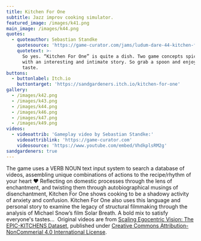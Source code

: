 ```yaml
---
title: Kitchen For One
subtitle: Jazz improv cooking simulator.
featured_image: /images/k41.png
main_image: /images/k44.png
quotes:
  - quoteauthor: Sebastian Standke
    quotesource: 'https://game-curator.com/jams/ludum-dare-44-kitchen-for-one/'
    quotetext: >-
      So yes. “Kitchen For One” is quite a dish. Two game concepts spiced up
      with an interesting and intimate story. So grab a spoon and enjoy the
      taste.
buttons:
  - buttonlabel: Itch.io
    buttontarget: 'https://sandgardeners.itch.io/kitchen-for-one'
gallery:
  - /images/k42.png
  - /images/k43.png
  - /images/k44.png
  - /images/k46.png
  - /images/k47.png
  - /images/k49.png
videos:
  - videoattrib: 'Gameplay video by Sebastian Standke:'
    videoattriblink: 'https://game-curator.com'
    videosource: 'https://www.youtube.com/embed/VhdkplsRM2g'
sandgardeners: true
---
```

The game uses a VERB NOUN text input system to search a database of videos, assembling unique combinations of actions to the recipe/rhythm of your heart ♥️ Reflecting on domestic processes through the lens of enchantment, and twisting them through autobiographical musings of disenchantment, Kitchen For One shows cooking to be a shadowy activity of anxiety and confusion. Kitchen For One also uses this language and personal story to examine the legacy of structural filmmaking through the analysis of Michael Snow’s film Solar Breath. A bold mix to satisfy everyone's tastes… 
﻿
Original videos are from [Scaling Egocentric Vision: The EPIC-KITCHENS Dataset](https://epic-kitchens.github.io/), published under [Creative Commons Attribution-NonCommerial 4.0 International License](https://creativecommons.org/licenses/by-nc/4.0/). 
